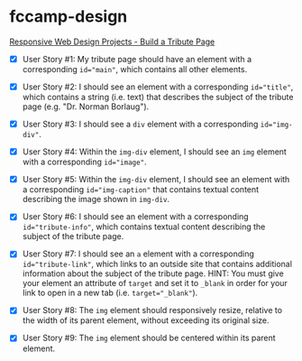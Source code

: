 # fccamp-design

[Responsive Web Design Projects - Build a Tribute Page](https://www.freecodecamp.org/learn/responsive-web-design/responsive-web-design-projects/build-a-tribute-page)

- [x] User Story #1: My tribute page should have an element with a corresponding ```id="main"```, which contains all other elements.

- [x] User Story #2: I should see an element with a corresponding ```id="title"```, which contains a string (i.e. text) that describes the subject of the tribute page (e.g. "Dr. Norman Borlaug").

- [x] User Story #3: I should see a ```div``` element with a corresponding ```id="img-div"```.

- [x] User Story #4: Within the ```img-div``` element, I should see an ```img``` element with a corresponding ```id="image"```.

- [x] User Story #5: Within the ```img-div``` element, I should see an element with a corresponding ```id="img-caption"``` that contains textual content describing the image shown in ```img-div```.

- [x] User Story #6: I should see an element with a corresponding ```id="tribute-info"```, which contains textual content describing the subject of the tribute page.

- [x] User Story #7: I should see an ```a``` element with a corresponding ```id="tribute-link"```, which links to an outside site that contains additional information about the subject of the tribute page. HINT: You must give your element an attribute of ```target``` and set it to ```_blank``` in order for your link to open in a new tab (i.e. ```target="_blank"```).

- [x] User Story #8: The ```img``` element should responsively resize, relative to the width of its parent element, without exceeding its original size.

- [x] User Story #9: The ```img``` element should be centered within its parent element.
